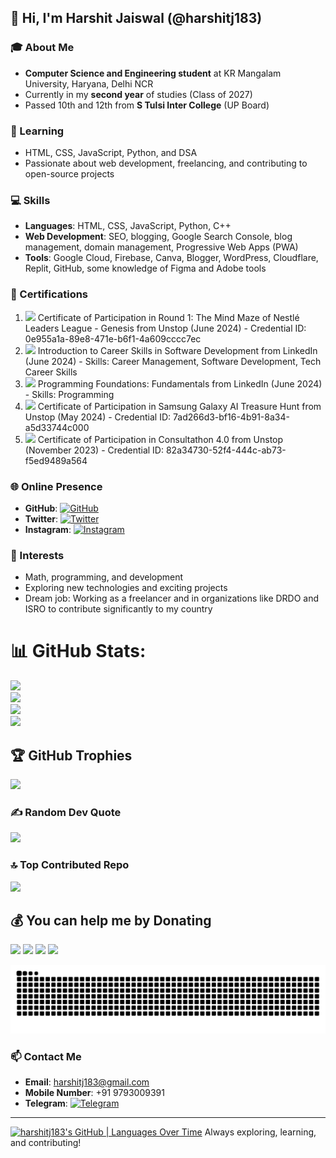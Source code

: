 ## 👋 Hi, I'm Harshit Jaiswal (@harshitj183)

### 🎓 About Me
- **Computer Science and Engineering student** at KR Mangalam University, Haryana, Delhi NCR
- Currently in my **second year** of studies (Class of 2027)
- Passed 10th and 12th from **S Tulsi Inter College** (UP Board)

### 🌱 Learning
- HTML, CSS, JavaScript, Python, and DSA
- Passionate about web development, freelancing, and contributing to open-source projects

### 💻 Skills
- **Languages**: HTML, CSS, JavaScript, Python, C++
- **Web Development**: SEO, blogging, Google Search Console, blog management, domain management, Progressive Web Apps (PWA)
- **Tools**: Google Cloud, Firebase, Canva, Blogger, WordPress, Cloudflare, Replit, GitHub, some knowledge of Figma and Adobe tools
 
### 📜 Certifications
1. <img src="https://img.icons8.com/ios-filled/50/000000/certificate.png" width="20"/> Certificate of Participation in Round 1: The Mind Maze of Nestlé Leaders League - Genesis from Unstop (June 2024) - Credential ID: 0e955a1a-89e8-471e-b6f1-4a609cccc7ec
2. <img src="https://img.icons8.com/ios-filled/50/000000/certificate.png" width="20"/> Introduction to Career Skills in Software Development from LinkedIn (June 2024) - Skills: Career Management, Software Development, Tech Career Skills
3. <img src="https://img.icons8.com/ios-filled/50/000000/certificate.png" width="20"/> Programming Foundations: Fundamentals from LinkedIn (June 2024) - Skills: Programming
4. <img src="https://img.icons8.com/ios-filled/50/000000/certificate.png" width="20"/> Certificate of Participation in Samsung Galaxy AI Treasure Hunt from Unstop (May 2024) - Credential ID: 7ad266d3-bf16-4b91-8a34-a5d33744c000
5. <img src="https://img.icons8.com/ios-filled/50/000000/certificate.png" width="20"/> Certificate of Participation in Consultathon 4.0 from Unstop (November 2023) - Credential ID: 82a34730-52f4-444c-ab73-f5ed9489a564

### 🌐 Online Presence
- **GitHub**: [![GitHub](https://img.icons8.com/material-outlined/24/000000/github.png)](https://github.com/harshitj183)
- **Twitter**: [![Twitter](https://img.icons8.com/material-outlined/24/000000/twitter.png)](https://twitter.com/harshitj183)
- **Instagram**: [![Instagram](https://img.icons8.com/material-outlined/24/000000/instagram-new.png)](https://instagram.com/harshitj183)

### 🚀 Interests
- Math, programming, and development
- Exploring new technologies and exciting projects
- Dream job: Working as a freelancer and in organizations like DRDO and ISRO to contribute significantly to my country
# 📊 GitHub Stats:
<div  >
<img src="https://github-readme-stats.vercel.app/api?username=harshitj183&theme=dark&hide_border=false&include_all_commits=false&count_private=false" /><br/>
<img src="https://github-readme-streak-stats.herokuapp.com/?user=harshitj183&theme=dark&hide_border=false" /><br/>
<img src="https://github-readme-stats.vercel.app/api/top-langs/?username=harshitj183&theme=dark&hide_border=false&include_all_commits=false&count_private=false&layout=compact" />
</div>

<div  >
<span><a href="https://wakatime.com/@harshitj183"><img height="150" src="https://github-readme-stats.vercel.app/api/wakatime?username=harshitj183&theme=dark&layout=compact&langs_count=6" /></a></span>
</div>

## 🏆 GitHub Trophies
<div  >
<img src="https://github-profile-trophy.vercel.app/?username=harshitj183&theme=radical&no-frame=false&no-bg=false&margin-w=4" />
</div>

### ✍️ Random Dev Quote
<div  >
<img src="https://quotes-github-readme.vercel.app/api?type=horizontal&theme=radical" />
</div>

### 🔝 Top Contributed Repo
<div >
<img src="https://github-contributor-stats.vercel.app/api?username=harshitj183&limit=5&theme=algolia&combine_all_yearly_contributions=true" />
</div>
 

## 💰 You can help me by Donating
<div>
<a href="https://buymeacoffee.com/harshitj183"><img src="https://img.shields.io/badge/Buy%20Me%20a%20Coffee-ffdd00?style=for-the-badge&logo=buy-me-a-coffee&logoColor=black" /></a>
<a href="https://paypal.me/harshitj183.in"><img src="https://img.shields.io/badge/PayPal-00457C?style=for-the-badge&logo=paypal&logoColor=white" /></a>
<a href="https://patreon.com/harshitj183"><img src="https://img.shields.io/badge/Patreon-F96854?style=for-the-badge&logo=patreon&logoColor=white" /></a>
<a href="https://ko-fi.com/harshitj183"><img src="https://img.shields.io/badge/Ko--fi-F16061?style=for-the-badge&logo=ko-fi&logoColor=white" /></a>
</div>

<p>
<img src="https://github.com/harshitj183/harshitj183/blob/output/github-contribution-grid-snake.svg" />
</p>




### 📫 Contact Me
- **Email**: harshitj183@gmail.com
- **Mobile Number**: +91 9793009391
- **Telegram**: [![Telegram](https://img.icons8.com/material-outlined/24/000000/telegram-app.png)](https://t.me/harshitj183)

---
[![harshitj183's GitHub | Languages Over Time](https://stats.quira.sh/harshitj183/languages-over-time?theme=dark)](https://quira.sh?utm_source=widgets&utm_campaign=harshitj183)
Always exploring, learning, and contributing!
